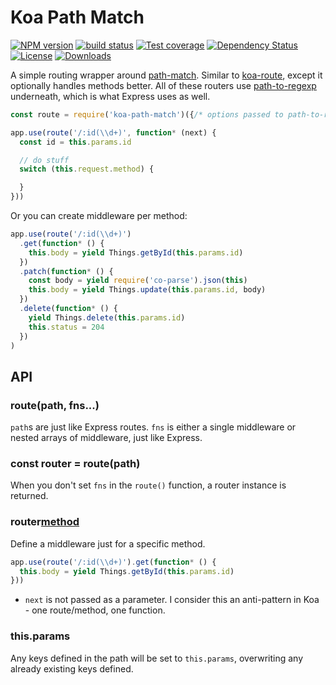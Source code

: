 
# Koa Path Match

[![NPM version][npm-image]][npm-url]
[![build status][travis-image]][travis-url]
[![Test coverage][coveralls-image]][coveralls-url]
[![Dependency Status][david-image]][david-url]
[![License][license-image]][license-url]
[![Downloads][downloads-image]][downloads-url]

A simple routing wrapper around [path-match](https://github.com/expressjs/path-match).
Similar to [koa-route](https://github.com/koajs/route), except it optionally handles methods better.
All of these routers use [path-to-regexp](https://github.com/component/path-to-regexp)
underneath, which is what Express uses as well.

```js
const route = require('koa-path-match')({/* options passed to path-to-regexp */})

app.use(route('/:id(\\d+)', function* (next) {
  const id = this.params.id

  // do stuff
  switch (this.request.method) {

  }
}))
```

Or you can create middleware per method:

```js
app.use(route('/:id(\\d+)')
  .get(function* () {
    this.body = yield Things.getById(this.params.id)
  })
  .patch(function* () {
    const body = yield require('co-parse').json(this)
    this.body = yield Things.update(this.params.id, body)
  })
  .delete(function* () {
    yield Things.delete(this.params.id)
    this.status = 204
  })
)
```


## API

### route(path, fns...)

`path`s are just like Express routes. `fns` is either a single middleware
or nested arrays of middleware, just like Express.

### const router = route(path)

When you don't set `fns` in the `route()` function, a router instance is returned.

### router[method](fns...)

Define a middleware just for a specific method.

```js
app.use(route('/:id(\\d+)').get(function* () {
  this.body = yield Things.getById(this.params.id)
}))
```

- `next` is not passed as a parameter.
  I consider this an anti-pattern in Koa - one route/method, one function.

### this.params

Any keys defined in the path will be set to `this.params`,
overwriting any already existing keys defined.

[npm-image]: https://img.shields.io/npm/v/koa-path-match.svg?style=flat
[npm-url]: https://npmjs.org/package/koa-path-match
[travis-image]: https://img.shields.io/travis/koajs/path-match.svg?style=flat
[travis-url]: https://travis-ci.org/koajs/path-match
[coveralls-image]: https://img.shields.io/coveralls/koajs/path-match.svg?style=flat
[coveralls-url]: https://coveralls.io/r/koajs/path-match?branch=master
[david-image]: http://img.shields.io/david/koajs/path-match.svg?style=flat-square
[david-url]: https://david-dm.org/koajs/path-match
[license-image]: http://img.shields.io/npm/l/koa-path-match.svg?style=flat-square
[license-url]: LICENSE
[downloads-image]: http://img.shields.io/npm/dm/koa-path-match.svg?style=flat-square
[downloads-url]: https://npmjs.org/package/koa-path-match
